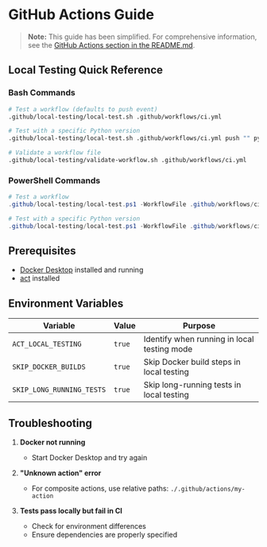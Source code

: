 # GitHub Actions Guide

> **Note:** This guide has been simplified. For comprehensive information, see the [GitHub Actions section in the README.md](README.md#github-actions).

## Local Testing Quick Reference

### Bash Commands

```bash
# Test a workflow (defaults to push event)
.github/local-testing/local-test.sh .github/workflows/ci.yml

# Test with a specific Python version
.github/local-testing/local-test.sh .github/workflows/ci.yml push "" python-version=3.11

# Validate a workflow file
.github/local-testing/validate-workflow.sh .github/workflows/ci.yml
```

### PowerShell Commands

```powershell
# Test a workflow
.github/local-testing/local-test.ps1 -WorkflowFile .github/workflows/ci.yml

# Test with a specific Python version
.github/local-testing/local-test.ps1 -WorkflowFile .github/workflows/ci.yml -PythonVersion 3.11
```

## Prerequisites

- [Docker Desktop](https://www.docker.com/products/docker-desktop/) installed and running
- [act](https://github.com/nektos/act) installed

## Environment Variables

| Variable                  | Value  | Purpose                                     |
| ------------------------- | ------ | ------------------------------------------- |
| `ACT_LOCAL_TESTING`       | `true` | Identify when running in local testing mode |
| `SKIP_DOCKER_BUILDS`      | `true` | Skip Docker build steps in local testing    |
| `SKIP_LONG_RUNNING_TESTS` | `true` | Skip long-running tests in local testing    |

## Troubleshooting

1. **Docker not running**

   - Start Docker Desktop and try again

1. **"Unknown action" error**

   - For composite actions, use relative paths: `./.github/actions/my-action`

1. **Tests pass locally but fail in CI**

   - Check for environment differences
   - Ensure dependencies are properly specified
